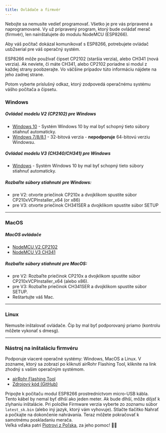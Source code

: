 ```yaml
---
title: Ovládače a firmvér
---
```


Nebojte sa nemusíte vedieť programovať. Všetko je pre vás pripravené a naprogramované. Vy už pripravený program, ktorý bude ovládať merač (firmvér), len nainštalujete do modulu NodeMCU (ESP8266).

Aby váš počítač dokázal komunikovať s ESP8266, potrebujete ovládač usb2serial pre váš operačný systém.

ESP8266 môže používať čipset CP2102 (staršia verzia), alebo CH341 (nová verzia). Ak neviete, či máte CH341, alebo CP2102 poriadne si modul z každej strany poobzerajte. Vo väčšine prípadov túto informáciu nájdete na jeho zadnej strane.

Potom vyberte príslušný odkaz, ktorý zodpovedá operačnému systému vášho počítača a čipsetu.

### Windows

##### Ovládač modelu V2 (CP2102) pre Windows
* [Windows 10](https://www.silabs.com/documents/public/software/CP210x_Universal_Windows_Driver.zip) - Systém Windows 10 by mal byť schopný tieto súbory stiahnuť automaticky.
* [Windows 7/8/8.1](https://www.silabs.com/documents/public/software/CP210x_Windows_Drivers.zip) - 32-bitová verzia - **nepodporuje** 64-bitovú verziu Windowsu.

##### Ovládač modelu V3 (CH340/CH341) pre Windows
* [Windows](http://www.wch.cn/downloads/file/5.html) - Systém Windows 10 by mal byť schopný tieto súbory stiahnuť automaticky.

##### Rozbaľte súbory stiahnuté pre Windows:
* pre V2: otvorte priečinok CP210x a dvojklikom spustite súbor CP210xVCPInstaller_x64 (or x86)
* pre V3: otvorte priečinok CH341SER a dvojklikom spustite súbor SETUP

---

### MacOS

#####  MacOS ovládače
* [NodeMCU V2 CP2102](https://www.silabs.com/documents/public/software/Mac_OSX_VCP_Driver.zip )
* [NodeMCU V3 CH341](http://www.wch.cn/downloads/file/178.html)

#####  Rozbaľte súbory stiahnuté pre MacOS:
* pre V2: Rozbaľte priečinok CP210x a dvojklikom spustite súbor CP210xVCPInstaller_x64 (alebo x86).
* pre V3: Rozbaľte priečinok CH341SER a dvojklikom spustite súbor SETUP.
* Reštartujte váš Mac.

---

### Linux
Nemusíte inštalovať ovládače. Čip by mal byť podporovaný priamo (kontrolu môžete vykonať s dmesg).

---
### Nástroj na inštaláciu firmvéru
Podporuje viaceré operačné systémy: Windows, MacOS a Linux.
V zozname, ktorý sa zobrazí po kliknutí airRohr Flashing Tool, kliknite na link zhodný s vašim operačným systémom.

* [airRohr Flashing Tool](http://firmware.sensor.community/airrohr/flashing-tool/)
* [Zdrojový kód (GitHub)](https://github.com/opendata-stuttgart/airrohr-firmware-flasher/)

Pripojte k počítaču modul ESP8266 prostredníctvom micro-USB kábla. Tento kábel by nemal byť dlhší ako jeden meter. Ak bude dlhší, môže dôjsť k zlyhaniu inštalácie.
Pri položke Firmware verzia vyberte zo zoznamu súbor `latest_sk.bin` (alebo iný jazyk, ktorý vám vyhovuje). Stlačte tlačítko Nahrať a počkajte na dokončenie nahrávania.
Teraz môžete pokračovať k samotnému poskladaniu merača.
<br>
Veľká vďaka patrí [Piotrovi z Poľska](https://dropbox.inf.re/), za jeho pomoc! 🙋‍♂️

